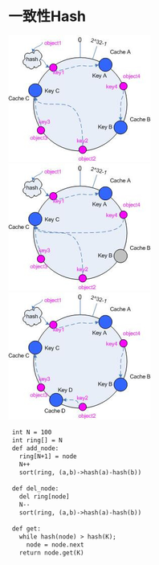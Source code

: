 



# 一致性Hash
![](一致性hash-1.png)![](一致性Hash-2.png)
![](一致性Hash-3.png)



```
 int N = 100
 int ring[] = N
 def add_node:
   ring[N+1] = node
   N++
   sort(ring, (a,b)->hash(a)-hash(b))
 
 def del_node:
   del ring[node]
   N--
   sort(ring, (a,b)->hash(a)-hash(b))
 
 def get:
   while hash(node) > hash(K);
     node = node.next
   return node.get(K)
    
```




